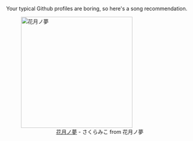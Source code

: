 Your typical Github profiles are boring, so here's a song recommendation.
<figure><img width="300" height="300" src="https://i.scdn.co/image/ab67616d0000b2738d74d8d63770a76b4e41440c" alt="花月ノ夢" /><figcaption align="center"><a href="https://open.spotify.com/track/1zgxKcQWOfiSExApYtNgxh" target="_blank">花月ノ夢</a> - さくらみこ from 花月ノ夢</figcaption></figure>
